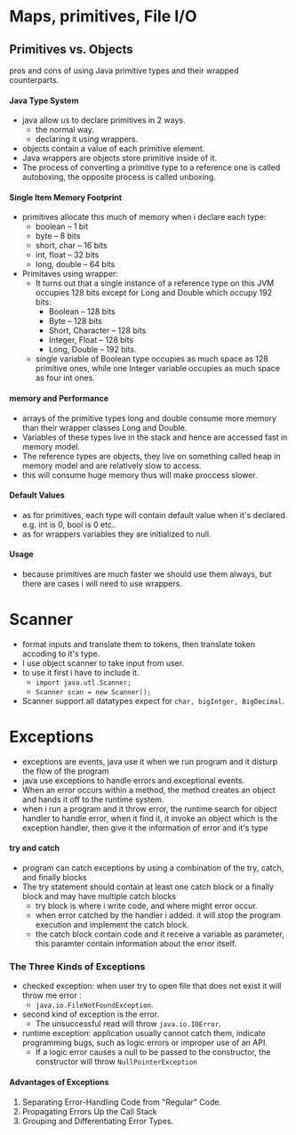 # Maps, primitives, File I/O

## Primitives vs. Objects
pros and cons of using Java primitive types and their wrapped counterparts.

#### Java Type System
* java allow us to declare primitives in 2 ways.
  * the normal way.
  * declaring it using wrappers.
* objects contain a value of each primitive element.
* Java wrappers are objects store primitive inside of it.
* The process of converting a primitive type to a reference one is called autoboxing, the opposite process is called unboxing.

#### Single Item Memory Footprint
* primitives allocate this much of memory when i declare each type:
  * boolean – 1 bit 
  * byte – 8 bits 
  * short, char – 16 bits
  * int, float – 32 bits
  * long, double – 64 bits
* Primitaves using wrapper:
  * It turns out that a single instance of a reference type on this JVM occupies 128 bits except for Long and Double which occupy 192 bits:
    * Boolean – 128 bits 
    * Byte – 128 bits
    * Short, Character – 128 bits
    * Integer, Float – 128 bits
    * Long, Double – 192 bits.
  * single variable of Boolean type occupies as much space as 128 primitive ones, while one Integer variable occupies as much space as four int ones.

#### memory and Performance
* arrays of the primitive types long and double consume more memory than their wrapper classes Long and Double.
* Variables of these types live in the stack and hence are accessed fast in memory model.
* The reference types are objects, they live on something called heap in memory model and are relatively slow to access.
* this will consume huge memory thus will make proccess slower.

#### Default Values
* as for primitives, each type will contain default value when it's declared. e.g. int is 0, bool is 0 etc..
* as for wrappers variables they are initialized to null.

#### Usage
* because primitives are much faster we should use them always, but there are cases i will need to use wrappers.

# Scanner
* format inputs and translate them to tokens, then translate token accoding to it's type.
* I use object scanner to take input from user.
* to use it first i have to include it.
  * `import java.utl.Scanner;`
  * `Scanner scan = new Scanner();`
* Scanner support all datatypes expect for `char, bigIntger, BigDecimal`.

# Exceptions
* exceptions are events, java use it when we run program and it disturp the flow of the program 
* java use exceptions to handle errors and exceptional events.
* When an error occurs within a method, the method creates an object and hands it off to the runtime system. 
* when i run a program and it throw error, the runtime search for object handler to handle error, when it find it, it invoke an object which is the exception handler, then give it the information of error and it's type
#### try and catch
* program can catch exceptions by using a combination of the try, catch, and finally blocks
* The try statement should contain at least one catch block or a finally block and may have multiple catch blocks
    * try block is where i write code, and where might error occur.
    * when error catched by the handler i added. it will stop the program execution and implement the catch block.
    * the catch block contain code and it receive a variable as parameter, this paramter contain information about the error itself.
### The Three Kinds of Exceptions
* checked exception: when user try to open file that does not exist it will throw me error : 
  * `java.io.FileNotFoundException`.
* second kind of exception is the error.
  *  The unsuccessful read will throw `java.io.IOError`.
* runtime exception: application usually cannot catch them, indicate programming bugs, such as logic errors or improper use of an API.
    * If a logic error causes a null to be passed to the constructor, the constructor will throw `NullPointerException`

#### Advantages of Exceptions
1. Separating Error-Handling Code from "Regular" Code.
2. Propagating Errors Up the Call Stack
3. Grouping and Differentiating Error Types.